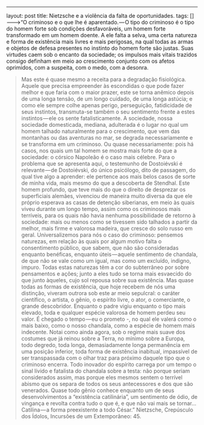 ---
layout: post
title: Nietzsche e a violência da falta de oportunidades.
tags: []
--->“O criminoso e o que lhe é aparentado. — O tipo do criminoso é o tipo do homem forte sob condições desfavoráveis, um homem forte transformado em um homem doente. A ele falta a selva, uma certa natureza e forma de existência mais livres e mais perigosas, na qual todas as armas e objetos de defesa presentes no instinto do homem forte são justas. Suas virtudes caem sob o encanto da sociedade; os impulsos mais vitais trazidos consigo definham em meio ao crescimento conjunto com os afetos oprimidos, com a suspeita, com o medo, com a desonra.
>Mas este é quase mesmo a receita para a degradação fisiológica. Aquele que precisa empreender às escondidas o que pode fazer melhor e que faria com o maior prazer, este se torna anêmico depois de uma longa tensão, de um longo cuidado, de uma longa astúcia; e como ele sempre colhe apenas perigo, perseguição, fatidicidade de seus instintos, transmuta-se também o seu sentimento frente a estes instintos — ele os sente fatalisticamente.
>A sociedade, nossa sociedade domesticada, mediana, adulterada é o lugar no qual um homem talhado naturalmente para o crescimento, que vem das montanhas ou das aventuras no mar, se degrada necessariamente e se transforma em um criminoso. Ou quase necessariamente: pois há casos, nos quais um tal homem se mostra mais forte do que a sociedade: o córsico Napoleão é o caso mais célebre.
>Para o problema que se apresenta aqui, o testemunho de Dostoiévski é relevante — de Dostoiévski, do único psicólogo, dito de passagem, do qual tive algo a aprender: ele pertence aos mais belos casos de sorte de minha vida, mais mesmo do que a descoberta de Stendhal. Este homem profundo, que teve mais do que o direito de desprezar os superficiais alemães, vivenciou de maneira muito diversa da que ele próprio esperava as casas de detenção siberianas, em meio às quais viveu durante um longo tempo, assim como os criminosos mais terríveis, para os quais não havia nenhuma possibilidade de retorno à sociedade: mais ou menos como se tivessem sido talhados a partir da melhor, mais firme e valorosa madeira, que cresce do solo russo em geral.
>Universalizemos para nós o caso do criminoso: pensemos naturezas, em relação às quais por algum motivo falta o consentimento público, que sabem, que não são consideradas enquanto benéficas, enquanto úteis — aquele sentimento de chandala, de que não se vale como um igual, mas como um excluído, indigno, impuro. Todas estas naturezas têm a cor do subterrâneo por sobre pensamentos e ações; junto a eles tudo se torna mais esvaecido do que junto àqueles, cujo sol repousa sobre sua existência. Mas quase todas as formas de existência, que hoje recebem de nós uma distinção, viveram outrora sob este ar meio sepulcral: o caráter científico, o artista, o gênio, o espírito livre, o ator, o comerciante, o grande descobridor.
>Enquanto o padre vigiu enquanto o tipo mais elevado, toda e qualquer espécie valorosa de homem perdeu seu valor. É chegado o tempo — eu o prometo -, no qual ele valerá como o mais baixo, como o nosso chandala, como a espécie de homem mais indecente.
>Notai como ainda agora, sob o regime mais suave dos costumes que já reinou sobre a Terra, no mínimo sobre a Europa, todo degredo, toda longa, demasiadamente longa permanência em uma posição inferior, toda forma de existência inabitual, impassível de ser transpassada com o olhar traz para próximo daquele tipo que o criminoso encerra. Todo inovador do espírito carrega por um tempo o sinal lívido e fatalista do chandala sobre a testa: não porque seriam considerados assim, mas porque eles mesmos sentem o terrível abismo que os separa de todos os seus antecessores e dos que são venerados. Quase todo gênio conhece enquanto um de seus desenvolvimentos a “existência catilinária”, um sentimento de ódio, de vingança e revolta contra tudo o que é, e que não vai mais se tornar… Catilina — a forma preexistente a todo César.”
Nietzsche, Crepúsculo dos Ídolos, Incursões de um Extemporâneo: 45.
